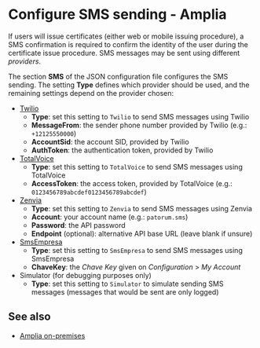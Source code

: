 ﻿# Configure SMS sending - Amplia

If users will issue certificates (either web or mobile issuing procedure), a SMS confirmation is required to confirm the identity of the user during the
certificate issue procedure. SMS messages may be sent using different *providers*.

The section **SMS** of the JSON configuration file configures the SMS sending. The setting **Type** defines which provider should be used, and the remaining settings depend on the provider chosen:

* [Twilio](https://www.twilio.com/)
  * **Type**: set this setting to `Twilio` to send SMS messages using Twilio
  * **MessageFrom**: the sender phone number provided by Twilio (e.g.: `+12125550000`)
  * **AccountSid**: the account SID, provided by Twilio
  * **AuthToken**: the authentication token, provided by Twilio
* [TotalVoice](https://totalvoice.com.br/)
  * **Type**: set this setting to `TotalVoice` to send SMS messages using TotalVoice
  * **AccessToken**: the access token, provided by TotalVoice (e.g.: `0123456789abcdef0123456789abcdef`)
* [Zenvia](https://www.zenvia.com/)
  * **Type**: set this setting to `Zenvia` to send SMS messages using Zenvia
  * **Account**: your account name (e.g.: `patorum.sms`)
  * **Password**: the API password
  * **Endpoint** (optional): alternative API base URL (leave blank if unsure)
* [SmsEmpresa](https://www.smsempresa.com.br/)
  * **Type**: set this setting to `SmsEmpresa` to send SMS messages using SmsEmpresa
  * **ChaveKey**: the *Chave Key* given on *Configuration* &gt; *My Account*
* Simulator (for debugging purposes only)
  * **Type**: set this setting to `Simulator` to simulate sending SMS messages (messages that would be sent are only logged)

## See also

* [Amplia on-premises](index.md)
